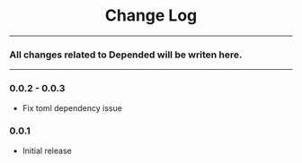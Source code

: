 <div align="center">
	<h1>Change Log</h1>
</div>

---

### All changes related to Depended will be writen here.

---

### 0.0.2 - 0.0.3
- Fix toml dependency issue

### 0.0.1
- Initial release

